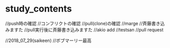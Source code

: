 # study_contents

//push時の確認
//コンフリクトの確認
//pull(clone)の確認
//marge
//斉藤書き込みますた
//pull実行後に斉藤書き込みますた
//akio add
//testsan
//pull request

//2018_07_29(saikeen)
//ボブマーリー最高
